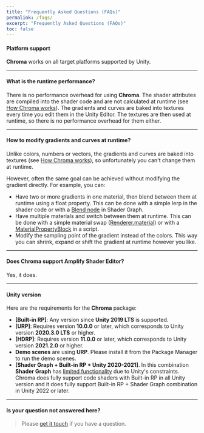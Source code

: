 ```yaml
---
title: "Frequently Asked Questions (FAQs)"
permalink: /faqs/
excerpt: "Frequently Asked Questions (FAQs)"
toc: false
---
```


#### Platform support
**Chroma** works on all target platforms supported by Unity.

---

#### What is the runtime performance?
There is no performance overhead for using **Chroma**. The shader attributes are compiled into the shader code and are not calculated at runtime (see [How Chroma works](https://chroma.dustyroom.com/#how-chroma-works)). The gradients and curves are baked into textures every time you edit them in the Unity Editor. The textures are then used at runtime, so there is no performance overhead for them either.

---

#### How to modify gradients and curves at runtime?
Unlike colors, numbers or vectors, the gradients and curves are baked into textures (see [How Chroma works](https://chroma.dustyroom.com/#how-chroma-works)), so unfortunately you can't change them at runtime.

However, often the same goal can be achieved without modifying the gradient directly. For example, you can:
- Have two or more gradients in one material, then blend between them at runtime using a float property. This can be done with a simple lerp in the shader code or with a [Blend node](https://docs.unity3d.com/Packages/com.unity.shadergraph@16.0/manual/Blend-Node.html) in Shader Graph.
- Have multiple materials and switch between them at runtime. This can be done with a simple material swap ([Renderer.material](https://docs.unity3d.com/ScriptReference/Renderer-material.html)) or with a [MaterialPropertyBlock](https://docs.unity3d.com/ScriptReference/MaterialPropertyBlock.html) in a script.
- Modify the sampling point of the gradient instead of the colors. This way you can shrink, expand or shift the gradient at runtime however you like.

---

#### Does Chroma support Amplify Shader Editor?
Yes, it does.

---

#### Unity version
Here are the requirements for the **Chroma** package:
* **[Built-in RP]**: Any version since **Unity 2019 LTS** is supported.
* **[URP]**: Requires version **10.0.0** or later, which corresponds to Unity version **2020.3.0 LTS** or higher.
* **[HDRP]**: Requires version **11.0.0** or later, which corresponds to Unity version **2021.2.0** or higher.
* **Demo scenes** are using **URP**. Please install it from the Package Manager to run the demo scenes.
* **[Shader Graph + Built-in RP + Unity 2020-2021]**. In this combination **Shader Graph** has [limited functionality](https://docs.unity3d.com/Packages/com.unity.shadergraph@14.0/manual/Getting-Started.html) due to Unity's constraints. Chroma does fully support code shaders with Built-in RP in all Unity version and it does fully support Built-in RP + Shader Graph combination in Unity 2022 or later.

---

#### Is your question not answered here?
> Please [get it touch](https://chroma.dustyroom.com/contact-details/) if you have a question.
